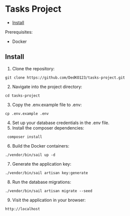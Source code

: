 # Tasks Project

- [Install](#install)

Prerequisites:
- Docker
## Install

1. Clone the repository:
```
git clone https://github.com/DedKO123/tasks-project.git
```
2. Navigate into the project directory:
```
cd tasks-project
```
3. Copy the .env.example file to .env:
```
cp .env.example .env
```
4. Set up your database credentials in the .env file.
5. Install the composer dependencies:
```
 composer install
```
6. Build the Docker containers:
```
./vendor/bin/sail up -d
```

7. Generate the application key:
```
./vendor/bin/sail artisan key:generate
```
8. Run the database migrations:
```
./vendor/bin/sail artisan migrate --seed
```
9. Visit the application in your browser:
```
http://localhost
```
